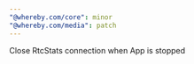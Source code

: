 ```yaml
---
"@whereby.com/core": minor
"@whereby.com/media": patch
---
```


Close RtcStats connection when App is stopped
